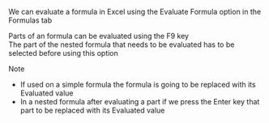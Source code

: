 We can evaluate a formula in Excel using the Evaluate Formula option in the Formulas tab

Parts of an formula can be evaluated using the F9 key  
The part of the nested formula that needs to be evaluated has to be selected before using this option

 > [!note]
 > * If used on a simple formula the formula is going to be replaced with its Evaluated value
 > * In a nested formula after evaluating a part if we press the Enter key that part to be replaced with its Evaluated value
